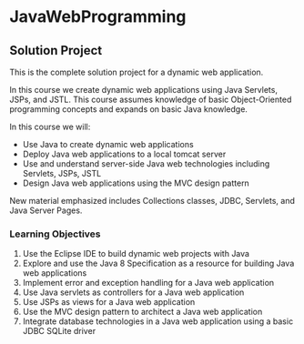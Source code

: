 # JavaWebProgramming

## Solution Project

This is the complete solution project for a dynamic web application. 

In this course we create dynamic web applications using Java Servlets, JSPs, and JSTL. This course assumes knowledge of basic Object-Oriented programming concepts and expands on basic Java knowledge.

In this course we will:

- Use Java to create dynamic web applications
- Deploy Java web applications to a local tomcat server
- Use and understand server-side Java web technologies including Servlets, JSPs, JSTL
- Design Java web applications using the MVC design pattern

New material emphasized includes Collections classes, JDBC, Servlets, and Java Server Pages.

### Learning Objectives

1. Use the Eclipse IDE to build dynamic web projects with Java
2. Explore and use the Java 8 Specification as a resource for building Java web applications
3. Implement error and exception handling for a Java web application
4. Use Java servlets as controllers for a Java web application
5. Use JSPs as views for a Java web application
6. Use the MVC design pattern to architect a Java web application
7. Integrate database technologies in a Java web application using a basic JDBC SQLite driver